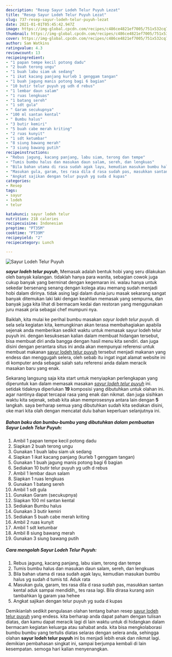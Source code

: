 ```yaml
---
description: "Resep Sayur Lodeh Telur Puyuh Lezat"
title: "Resep Sayur Lodeh Telur Puyuh Lezat"
slug: 737-resep-sayur-lodeh-telur-puyuh-lezat
date: 2021-01-01T05:45:42.947Z
image: https://img-global.cpcdn.com/recipes/c486ce4821ef7005/751x532cq70/sayur-lodeh-telur-puyuh-foto-resep-utama.jpg
thumbnail: https://img-global.cpcdn.com/recipes/c486ce4821ef7005/751x532cq70/sayur-lodeh-telur-puyuh-foto-resep-utama.jpg
cover: https://img-global.cpcdn.com/recipes/c486ce4821ef7005/751x532cq70/sayur-lodeh-telur-puyuh-foto-resep-utama.jpg
author: Sam Watkins
ratingvalue: 4.3
reviewcount: 13
recipeingredient:
- "1 papan tempe kecil potong dadu"
- "2 buah terong ungu"
- "1 buah labu siam uk sedang"
- "1 ikat kacang panjang kurleb 1 genggam tangan"
- "1 buah jagung manis potong bagi 6 bagian"
- "10 butir telur puyuh yg udh d rebus"
- "1 lembar daun salam"
- "1 ruas lengkuas"
- "1 batang sereh"
- "1 sdt gula"
- " Garam secukupnya"
- "100 ml santan kental"
- " Bumbu halus"
- "3 butir kemiri"
- "5 buah cabe merah kriting"
- "2 ruas kunyit"
- "1 sdt ketumbar"
- "8 siung bawang merah"
- "3 siung bawang putih"
recipeinstructions:
- "Rebus jagung, kacang panjang, labu siam, terong dan tempe"
- "Tumis bumbu halus dan masukan daun salam, sereh, dan lengkuas"
- "Bila bahan utama di rasa sudah agak layu, kemudian masukan bumbu halus yg sudah d tumis td. Aduk rata"
- "Masukan gula, garam, tes rasa dila d rasa sudah pas, masukkan santan kental aduk sampai mendidih,, tes rasa lagi. Bila dirasa kurang asin tambahkan lg garam yaa hehee"
- "Angkat sajikan dengan telur puyuh yg suda d kupas"
categories:
- Resep
tags:
- sayur
- lodeh
- telur

katakunci: sayur lodeh telur 
nutrition: 218 calories
recipecuisine: Indonesian
preptime: "PT35M"
cooktime: "PT39M"
recipeyield: "2"
recipecategory: Lunch

---
```



![Sayur Lodeh Telur Puyuh](https://img-global.cpcdn.com/recipes/c486ce4821ef7005/751x532cq70/sayur-lodeh-telur-puyuh-foto-resep-utama.jpg)

<b><i>sayur lodeh telur puyuh</i></b>, Memasak adalah bentuk hobi yang seru dilakukan oleh banyak kalangan. tidaklah hanya para wanita, sebagian cowok juga cukup banyak yang berminat dengan kegemaran ini. walau hanya untuk sekedar bersenang senang dengan kolega atau memang sudah menjadi hobi dalam dirinya. tidak asing lagi dalam dunia juru masak sekarang sangat banyak ditemukan laki laki dengan keahlian memasak yang sempurna, dan banyak juga kita lihat di bermacam kedai dan restoran yang menggunakan juru masak pria sebagai chef mumpuni nya.

Baiklah, kita mulai ke perihal bumbu masakan <i>sayur lodeh telur puyuh</i>. di sela sela kegiatan kita, kemungkinan akan terasa membahagiakan apabila sejenak anda memberikan sedikit waktu untuk memasak sayur lodeh telur puyuh ini. dengan kesuksesan kalian dalam membuat hidangan tersebut, bisa membuat diri anda bangga dengan hasil menu kita sendiri. dan juga disini dengan perantara situs ini anda akan mempunyai referensi untuk membuat makanan <u>sayur lodeh telur puyuh</u> tersebut menjadi makanan yang endess dan menggugah selera, oleh sebab itu ingat ingat alamat website ini di komputer anda sebagai salah satu referensi anda dalam meracik masakan baru yang enak.




Sekarang langsung saja kita start untuk menyiapkan perlengkapan yang diperuntuk kan dalam memasak masakan <u><i>sayur lodeh telur puyuh</i></u> ini. setidak tidaknya diperlukan <b>19</b> komposisi yang dibutuhkan untuk olahan ini. agar nantinya dapat tercapai rasa yang enak dan nikmat. dan juga sisihkan waktu kita sejenak, sebab kita akan memprosesnya antara lain dengan <b>5</b> langkah. saya berharap semua yang dibutuhkan sudah kita sediakan disini, oke mari kita olah dengan mencatat dulu bahan keperluan selanjutnya ini.

<!--inarticleads1-->

##### Bahan baku dan bumbu-bumbu yang dibutuhkan dalam pembuatan Sayur Lodeh Telur Puyuh:

1. Ambil 1 papan tempe kecil potong dadu
1. Siapkan 2 buah terong ungu
1. Gunakan 1 buah labu siam uk sedang
1. Siapkan 1 ikat kacang panjang (kurleb 1 genggam tangan)
1. Gunakan 1 buah jagung manis potong bagi 6 bagian
1. Sediakan 10 butir telur puyuh yg udh d rebus
1. Ambil 1 lembar daun salam
1. Siapkan 1 ruas lengkuas
1. Gunakan 1 batang sereh
1. Ambil 1 sdt gula
1. Gunakan  Garam (secukupnya)
1. Siapkan 100 ml santan kental
1. Sediakan  Bumbu halus
1. Gunakan 3 butir kemiri
1. Sediakan 5 buah cabe merah kriting
1. Ambil 2 ruas kunyit
1. Ambil 1 sdt ketumbar
1. Ambil 8 siung bawang merah
1. Gunakan 3 siung bawang putih




<!--inarticleads2-->

##### Cara mengolah Sayur Lodeh Telur Puyuh:

1. Rebus jagung, kacang panjang, labu siam, terong dan tempe
1. Tumis bumbu halus dan masukan daun salam, sereh, dan lengkuas
1. Bila bahan utama di rasa sudah agak layu, kemudian masukan bumbu halus yg sudah d tumis td. Aduk rata
1. Masukan gula, garam, tes rasa dila d rasa sudah pas, masukkan santan kental aduk sampai mendidih,, tes rasa lagi. Bila dirasa kurang asin tambahkan lg garam yaa hehee
1. Angkat sajikan dengan telur puyuh yg suda d kupas




Demikianlah sedikit pengulasan olahan tentang bahan resep <u>sayur lodeh telur puyuh</u> yang endess. kita berharap anda dapat paham dengan tulisan diatas, dan kamu dapat meracik lagi di lain waktu untuk di hidangkan dalam bermacam kegiatan keluarga atau sahabat anda. kita bisa mengkolaborasi bumbu bumbu yang tertulis diatas selaras dengan selera anda, sehingga olahan <b>sayur lodeh telur puyuh</b> ini bs menjadi lebih enak dan nikmat lagi. demikian pembahasan singkat ini, sampai berjumpa kembali di lain kesempatan. semoga hari kalian menyenangkan.
